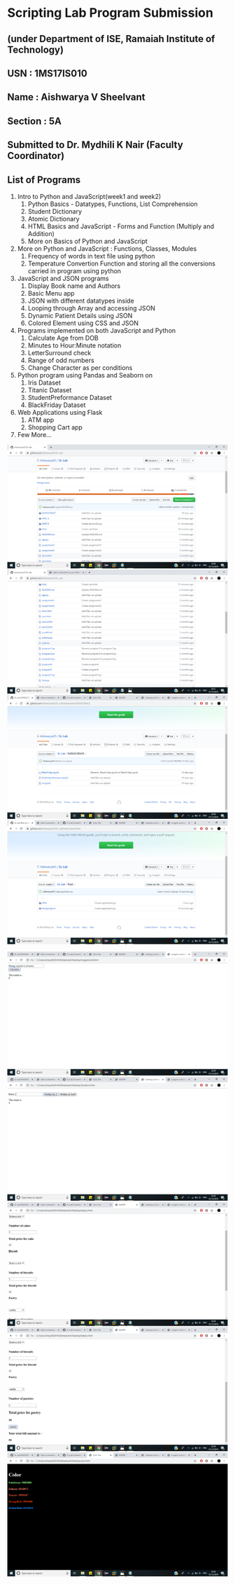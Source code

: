 # Scripting Lab Program Submission

## (under Department of ISE, Ramaiah Institute of Technology)

## USN : 1MS17IS010

## Name : Aishwarya V Sheelvant

## Section : 5A

## Submitted to Dr. Mydhili K Nair (Faculty Coordinator)

## List of Programs

1. Intro to Python and JavaScript(week1 and week2) 
    1. Python Basics - Datatypes, Functions, List Comprehension
    2. Student Dictionary
    3. Atomic Dictionary
    4. HTML Basics and JavaScript - Forms and Function (Multiply and Addition)
    5. More on Basics of Python and JavaScript 
2. More on Python and JavaScript : Functions, Classes, Modules
    1. Frequency of words in text file using python
    2. Temperature Convertion Function and storing all the conversions carried in program using python
3. JavaScript and JSON programs
    1. Display Book name and Authors
    2. Basic Menu app
    3. JSON with different datatypes inside
    4. Looping through Array and accessing JSON
    5. Dynamic Patient Details using JSON
    6. Colored Element using CSS and JSON
4. Programs implemented on both JavaScript and Python
    1. Calculate Age from DOB
    2. Minutes to Hour:Minute notation
    3. LetterSurround check
    4. Range of odd numbers
    5. Change Character as per conditions
5. Python program using Pandas and Seaborn on
    1. Iris Dataset
    2. Titanic Dataset
    3. StudentPreformance Dataset
    4. BlackFriday Dataset
6. Web Applications using Flask
    1. ATM app
    2. Shopping Cart app
7. Few More...


![alt text](https://github.com/AishwaryaVS/SL-Lab/blob/master/Screenshots/Screenshot%20(12).png)
![alt text](https://github.com/AishwaryaVS/SL-Lab/blob/master/Screenshots/Screenshot%20(13).png)
![alt text](https://github.com/AishwaryaVS/SL-Lab/blob/master/Screenshots/Screenshot%20(26).png)
![alt text](https://github.com/AishwaryaVS/SL-Lab/blob/master/Screenshots/Screenshot%20(27).png)

![alt text](https://github.com/AishwaryaVS/SL-Lab/blob/master/Screenshots/Screenshot%20(20).png)
![alt text](https://github.com/AishwaryaVS/SL-Lab/blob/master/Screenshots/Screenshot%20(21).png)
![alt text](https://github.com/AishwaryaVS/SL-Lab/blob/master/Screenshots/Screenshot%20(23).png)
![alt text](https://github.com/AishwaryaVS/SL-Lab/blob/master/Screenshots/Screenshot%20(24).png)
![alt text](https://github.com/AishwaryaVS/SL-Lab/blob/master/Screenshots/Screenshot%20(25).png)


















































